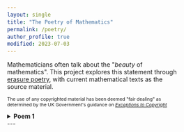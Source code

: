 ```yaml
---
layout: single
title: "The Poetry of Mathematics"
permalink: /poetry/
author_profile: true
modified: 2023-07-03
---
```


<style>
* {
	box-sizing: border-box;
}

body {
	margin: 0;
}

.column1 {
	float: left;
	width: 65%;
	padding-right: 1em;
	vertical-align: bottom;
}

.column2 {
	float:left;
	width: 35%;
	padding-left: 0.5em;
	vertical-align: bottom;
}

.column img {
	margin-top: 14px;
}
 
.row:after {
	content: "";
	display: table;
	clear: both;
}

.inner {
  width: 90%;
  margin: 0 auto;
}

.pclose {
	margin-left: 0px;
	padding-left: 0px;
	margin-top: 2px;
	padding-top: 2px;
	margin-bottom: 10px;
	padding-bottom: 10px;
	font-size:70%;
}
</style>

<div class="row">
	<p>
	Mathematicians often talk about the "<i>beauty</i> of mathematics". This project explores this statement through <a href="https://en.wikipedia.org/wiki/Erasure_(artform)">erasure poetry</a>, with current mathematical texts as the source material.
	</p>
	<p style="font-size:75%;">
	The use of any copyrighted material has been deemed "fair dealing" as determined by the UK Government's guidance on <i><a href="https://www.gov.uk/guidance/exceptions-to-copyright">Exceptions to Copyright</a></i>
	</p>
</div>
<div>
	<details>
		<summary><b>Poem 1</b></summary>
			<ul>
				<li>The Mathematical Topic</li>
				<a href="https://en.wikipedia.org/wiki/Real_analysis">Real analysis</a>: a fundamental branch of mathematics where students take a peek behind the curtain to understand the theory behind <a href="https://en.wikipedia.org/wiki/Calculus">calculus</a>. 

    
				<li>The Book</li>
    				<div class="column1">
					"<i>Understanding Analysis</i>" 
    					Stephen Abbott (2010)
	 				Springer: New York, NY
	 				
	 			</div>
     				<div class="column2">
					<img src="images/Books/UnderstandingAnalysis_Abbott.jpg" alt="The book cover for 'Understanding Analysis' by Stephen Abbott (published by Springer)" style="width:50%; margin-top:24px;"/>
	 			</div>    

     
				<li>The Poem</li>
   				<div class="column1">
	 			</div>
     				<div class="column2">
	 			</div>    
			</ul>
		</details>
		<hr>
</div>
---

 


